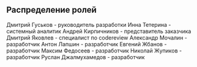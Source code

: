 Распределение ролей
-------------------
Дмитрий Гуськов - руководитель разработки
Инна Тетерина - системный аналитик
Андрей Кирпичников - представитель заказчика
Дмитрий Яковлев - специалист по codereview
Александр Мочалин - разработчик
Антон Лапшин - разработчик
Евгений Жбанов - разработчик
Максим Федосеев - разработчик
Николай Жупиков - разработчик
Руслан Джалмухамедов - разработчик